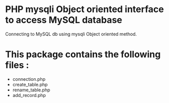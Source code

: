 # PHP mysqli Object oriented interface to access MySQL database
Connecting to MySQL db using mysqli Object oriented method.
# This package contains the following files :
<ul>
<li>connection.php</li>

<li>create_table.php</li>
<li>rename_table.php</li>
<li>add_record.php</li>
</ul>
